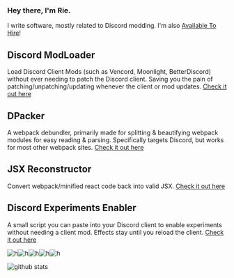 ### Hey there, I'm Rie.

I write software, mostly related to Discord modding. I'm also [Available To Hire](https://megu.dev)!
## Discord ModLoader
Load Discord Client Mods (such as Vencord, Moonlight, BetterDiscord) without ever needing to patch the Discord client. Saving you the pain of patching/unpatching/updating whenever the client or mod updates.
[Check it out here](https://github.com/MeguminSama/Discord-ModLoader)

## DPacker
A webpack debundler, primarily made for splitting & beautifying webpack modules for easy reading & parsing. Specifically targets Discord, but works for most other webpack sites.
[Check it out here](https://github.com/MeguminSama/dpacker)

## JSX Reconstructor
Convert webpack/minified react code back into valid JSX.
[Check it out here](https://github.com/MeguminSama/JSX-Reconstructor)

## Discord Experiments Enabler
A small script you can paste into your Discord client to enable experiments without needing a client mod. Effects stay until you reload the client.
[Check it out here](https://gist.github.com/MeguminSama/2cae24c9e4c335c661fa94e72235d4c4)


![h](https://cdn.discordapp.com/emojis/740291184223584437.gif)![h](https://cdn.discordapp.com/emojis/740291184223584437.gif)![h](https://cdn.discordapp.com/emojis/740291184223584437.gif)![h](https://cdn.discordapp.com/emojis/740291184223584437.gif)![h](https://cdn.discordapp.com/emojis/740291184223584437.gif)

![github stats](https://github-readme-stats.vercel.app/api?username=meguminsama&theme=radical&show_icons=true&hide_border=true)
